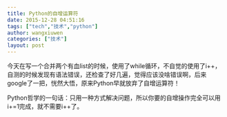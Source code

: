 ```yaml
---
title: Python的自增运算符
date: 2015-12-28 04:51:16
tags: ["tech","技术","python"]
author: wangxiuwen
categories: ["技术"]
layout: post
---
```




今天在写一个合并两个有血list的时候，使用了while循环，不自觉的使用了i++，自测的时候发现有语法错误，还检查了好几遍，觉得应该没啥错误啊，后来google了一把，恍然大悟，原来Python早就放弃了自增运算符！

Python哲学的一句话：只用一种方式解决问题，所以你要的自增操作完全可以用i+=1完成，就不需要i++了。
